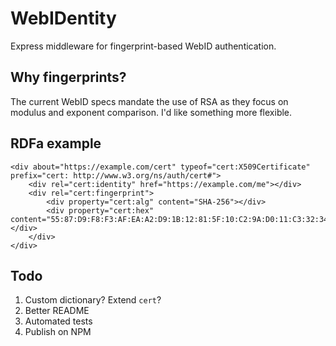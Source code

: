 
WebIDentity
===========

Express middleware for fingerprint-based WebID authentication.

Why fingerprints?
-----------------

The current WebID specs mandate the use of RSA as they focus on modulus
and exponent comparison. I'd like something more flexible.

RDFa example
------------

    <div about="https://example.com/cert" typeof="cert:X509Certificate" prefix="cert: http://www.w3.org/ns/auth/cert#">
        <div rel="cert:identity" href="https://example.com/me"></div>
        <div rel="cert:fingerprint">
            <div property="cert:alg" content="SHA-256"></div>
            <div property="cert:hex" content="55:87:D9:F8:F3:AF:EA:A2:D9:1B:12:81:5F:10:C2:9A:D0:11:C3:32:34:98:4E:C0:ED:7C:B4:86:A1:07:37:94"></div>
        </div>
    </div>

Todo
----

1. Custom dictionary? Extend `cert`?
2. Better README
3. Automated tests
4. Publish on NPM
